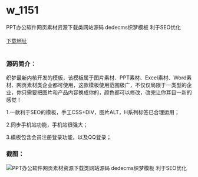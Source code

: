 # w_1151
PPT办公软件网页素材资源下载类网站源码 dedecms织梦模板 利于SEO优化
<br/></br>
[下载地址](https://www.uuid2.com/1151.html "下载地址")
<br/></br>
<h3>源码简介：</h3>
<p>织梦最新内核开发的模板，该模板属于图片素材、PPT素材、Excel素材、Word素材、网页素材类企业都可使用，这款模板使用范围极广，不仅仅局限于一类型的企业，你只需要把图片和产品内容换成你的，颜色都可以修改，改完让你耳目一新的感觉！<p>
<p>1.一款利于SEO的模板，手工CSS+DIV，图片ALT，H系列标签已合理运用；<p>
<p>2.同步手机站功能，手机站很强大；<p>
<p>3.模板包含会员注册登录功能，以及QQ登录；<p>
<h3>截图：</h3>
<img src="https://www.uuid2.com/wp-content/uploads/img/202106/3af6f4a419.jpg" alt="PPT办公软件网页素材资源下载类网站源码 dedecms织梦模板 利于SEO优化">
